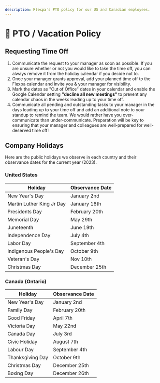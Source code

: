 ```yaml
---
description: Flexpa's PTO policy for our US and Canadian employees.
---
```


# 🌴 PTO / Vacation Policy

## Requesting Time Off

1. Communicate the request to your manager as soon as possible. If you are unsure whether or not you would like to take the time off, you can always remove it from the holiday calendar if you decide not to.&#x20;
2. Once your manager grants approval, add your planned time off to the Flexpa calendar and invite you & your manager for visibility.&#x20;
3. Mark the dates as "Out of Office" dates in your calendar and enable the Google Calendar setting **"decline all new meetings"** to prevent any calendar chaos in the weeks leading up to your time off.&#x20;
4. Communicate all pending and outstanding tasks to your manager in the days leading up to your time off and add an additional note to your standup to remind the team. We would rather have you over-communicate than under-communicate. Preparation will be key to ensuring that your manager and colleagues are well-prepared for well-deserved time off!&#x20;

## Company Holidays

Here are the public holidays we observe in each country and their observance dates for the current year (2023).

### United States

| Holiday                   | Observance Date  |
| ------------------------- | ---------------- |
| New Year's Day            | January 2nd      |
| Martin Luther King Jr Day | January 16th     |
| Presidents Day            | February 20th    |
| Memorial Day              | May 29th         |
| Juneteenth                | June 19th        |
| Independence Day          | July 4th         |
| Labor Day                 | September 4th    |
| Indigenous People's Day   | October 9th      |
| Veteran's Day             | Nov 10th         |
| Christmas Day             | December 25th    |

### Canada (Ontario)

| Holiday          | Observance Date  |
| ---------------- | ---------------- |
| New Year's Day   | January 2nd      |
| Family Day       | February 20th    |
| Good Friday      | April 7th        |
| Victoria Day     | May 22nd         |
| Canada Day       | July 3rd         |
| Civic Holiday    | August 7th       |
| Labour Day       | September 4th    |
| Thanksgiving Day | October 9th      |
| Christmas Day    | December 25th    |
| Boxing Day       | December 26th    |

